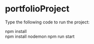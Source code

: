 # portfolioProject

Type the following code to run the project:

npm install <br>
npm install nodemon
npm run start
